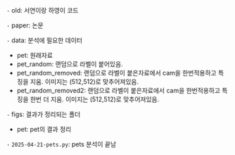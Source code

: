 `-` old: 서연이랑 하영이 코드

`-` paper: 논문 

`-` data: 분석에 필요한 데이터

- pet: 원래자료
- pet_random: 랜덤으로 라벨이 붙어있음.
- pet_random_removed: 랜덤으로 라벨이 붙은자료에서 cam을 한번적용하고 특징을 지움. 이미지는 (512,512)로 맞추어져있음. 
- pet_random_removed2: 랜덤으로 라벨이 붙은자료에서 cam을 한번적용하고 특징을 한번 더 지움. 이미지는 (512,512)로 맞추어져있음. 

`-` figs: 결과가 정리되는 폴더 
- pet: pet의 결과 정리

`-` `2025-04-21-pets.py`: pets 분석이 끝남 
